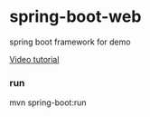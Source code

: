 # spring-boot-web
spring boot framework for demo

[Video tutorial](https://www.iqiyi.com/v_19rr2evxjg.html "千锋SpringBoot实战开发教程")

### run
mvn spring-boot:run
